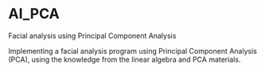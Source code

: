 # AI_PCA
Facial analysis using Principal Component Analysis

Implementing a facial analysis program using Principal Component Analysis (PCA), using the knowledge from the linear algebra and PCA materials.
